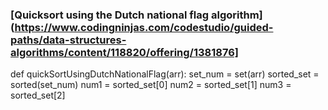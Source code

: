 ### [Quicksort using the Dutch national flag algorithm](https://www.codingninjas.com/codestudio/guided-paths/data-structures-algorithms/content/118820/offering/1381876]

def quickSortUsingDutchNationalFlag(arr):
    set_num = set(arr)
    sorted_set = sorted(set_num)
    num1 = sorted_set[0]
    num2 = sorted_set[1]
    num3 = sorted_set[2]
    
    
    
